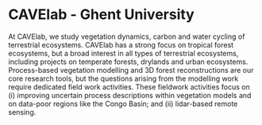 # CAVElab - Ghent University

At CAVElab, we study vegetation dynamics, carbon and water cycling of terrestrial ecosystems. CAVElab has a strong focus on tropical forest ecosystems, but a broad interest in all types of terrestrial ecosystems, including projects on temperate forests, drylands and urban ecosystems. Process-based vegetation modelling and 3D forest reconstructions are our core research tools, but the questions arising from the modelling work require dedicated field work activities. These fieldwork activities focus on (i) improving uncertain process descriptions within vegetation models and on data-poor regions like the Congo Basin; and (ii) lidar-based remote sensing.
